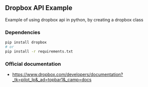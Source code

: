 ## Dropbox API Example

Example of using dropbox api in python, by creating a dropbox class

### Dependencies

```bash
pip install dropbox
# or
pip install -r requirements.txt
```

### Official documentation

- https://www.dropbox.com/developers/documentation?_tk=pilot_lp&_ad=topbar1&_camp=docs
